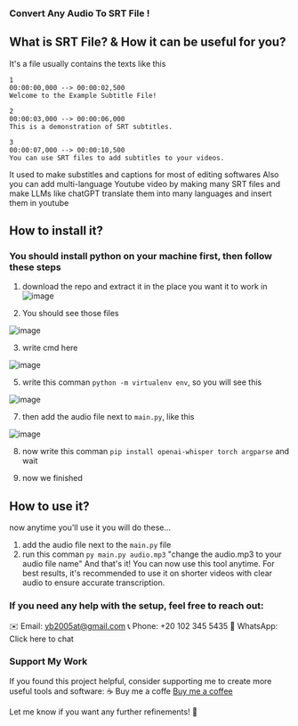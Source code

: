 ### Convert Any Audio To SRT File !

## What is SRT File? & How it can be useful for you?
It's a file usually contains the texts like this
```
1
00:00:00,000 --> 00:00:02,500
Welcome to the Example Subtitle File!

2
00:00:03,000 --> 00:00:06,000
This is a demonstration of SRT subtitles.

3
00:00:07,000 --> 00:00:10,500
You can use SRT files to add subtitles to your videos.
```

It used to make substitles and captions for most of editing softwares
Also you can add multi-language Youtube video by making many SRT files and make LLMs like chatGPT translate them into many languages and insert them in youtube


## How to install it?
### You should install python on your machine first, then follow these steps
1. download the repo and extract it in the place you want it to work in
![image](https://github.com/user-attachments/assets/c71dd56c-136d-4393-b148-17a947cbd0a2)

2. You should see those files

![image](https://github.com/user-attachments/assets/24266824-d95e-4106-9d66-81d8bb02306f)

3. write cmd here

![image](https://github.com/user-attachments/assets/f894a821-faa8-455d-96d8-2c73a5e02611)

5. write this comman ``` python -m virtualenv env ```, so you will see this

![image](https://github.com/user-attachments/assets/591016e4-43aa-4ad6-aebb-0a49f13c14c0)

7. then add the audio file next to ```main.py```, like this

![image](https://github.com/user-attachments/assets/e8f62ce1-40ef-49e9-bd0f-f58ca22cefab)

8. now write this comman ```pip install openai-whisper torch argparse``` and wait

9. now we finished


## How to use it?
now anytime you'll use it you will do these...
1. add the audio file next to the ```main.py``` file
2. run this comman ```py main.py audio.mp3``` "change the audio.mp3 to your audio file name"
And that's it!
You can now use this tool anytime. For best results, it's recommended to use it on shorter videos with clear audio to ensure accurate transcription.

### If you need any help with the setup, feel free to reach out:
✉️ Email: yb2005at@gmail.com
📞 Phone: +20 102 345 5435
📱 WhatsApp: Click here to chat

### Support My Work
If you found this project helpful, consider supporting me to create more useful tools and software:
☕ Buy me a coffe [Buy me a coffee](https://buymeacoffee.com/youssefshreef)

Let me know if you want any further refinements! 🚀
